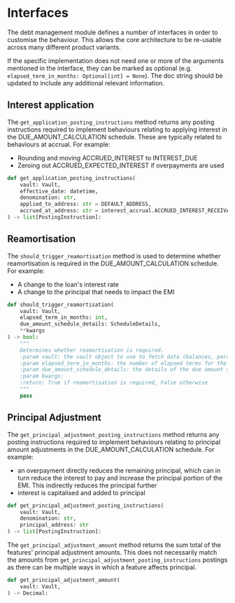 # Interfaces
The debt management module defines a number of interfaces in order to customise the behaviour. This allows the core architecture to be re-usable across many different product variants.

If the specific implementation does not need one or more of the arguments mentioned in the interface, they can be marked as optional (e.g. `elapsed_term_in_months: Optional[int] = None`). The doc string should be updated to include any additional relevant information.

## Interest application

The `get_application_posting_instructions` method returns any posting instructions required to implement behaviours relating to applying interest in the DUE_AMOUNT_CALCULATION schedule. These are typically related to behaviours at accrual. For example:
- Rounding and moving ACCRUED_INTEREST to INTEREST_DUE
- Zeroing out ACCRUED_EXPECTED_INTEREST if overpayments are used

```python
def get_application_posting_instructions(
    vault: Vault,
    effective_date: datetime,
    denomination: str,
    applied_to_address: str = DEFAULT_ADDRESS,
    accrued_at_address: str = interest_accrual.ACCRUED_INTEREST_RECEIVABLE_ADDRESS,
) -> list[PostingInstruction]:
```

## Reamortisation

The `should_trigger_reamortisation` method is used to determine whether reamortisation is required in the DUE_AMOUNT_CALCULATION schedule. For example:
- A change to the loan's interest rate
- A change to the principal that needs to impact the EMI

```python
def should_trigger_reamortisation(
    vault: Vault,
    elapsed_term_in_months: int,
    due_amount_schedule_details: ScheduleDetails,
    **kwargs
) -> bool:
    """
    Determines whether reamortisation is required.
    :param vault: the vault object to use to fetch data (balances, parameters etc)
    :param elapsed_term_in_months: the number of elapsed terms for the loan
    :param due_amount_schedule_details: the details of the due amount schedule
    :param kwargs:
    :return: True if reamortisation is required, False otherwise
    """
    pass
```

## Principal Adjustment
The `get_principal_adjustment_posting_instructions` method returns any posting instructions required to implement behaviours relating to principal amount adjustments in the DUE_AMOUNT_CALCULATION schedule. For example:
- an overpayment directly reduces the remaining principal, which can in turn reduce the interest to pay and increase the principal portion of the EMI. This indirectly reduces the principal further
- interest is capitalised and added to principal

```python
def get_principal_adjustment_posting_instructions(
    vault: Vault,
    denomination: str,
    principal_address: str
) -> list[PostingInstruction]:
```

The `get_principal_adjustment_amount` method returns the sum total of the features' principal adjustment amounts. This does not necessarily match the amounts from `get_principal_adjustment_posting_instructions` postings as there can be multiple ways in which a feature affects principal.

```python
def get_principal_adjustment_amount(
    vault: Vault,
) -> Decimal:
```